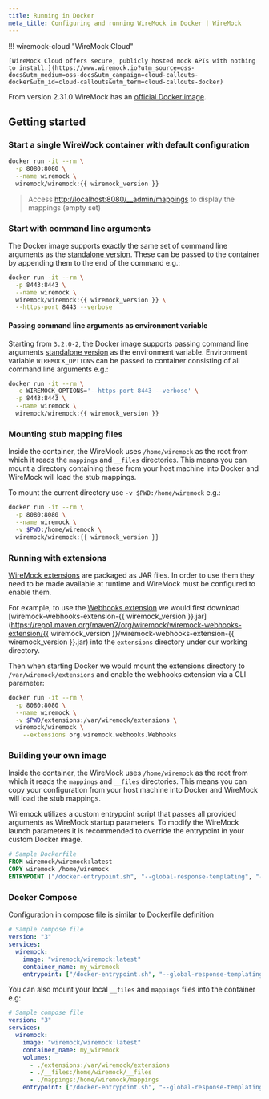 ```yaml
---
title: Running in Docker
meta_title: Configuring and running WireMock in Docker | WireMock
---
```



!!! wiremock-cloud "WireMock Cloud"

    [WireMock Cloud offers secure, publicly hosted mock APIs with nothing to install.](https://www.wiremock.io?utm_source=oss-docs&utm_medium=oss-docs&utm_campaign=cloud-callouts-docker&utm_id=cloud-callouts&utm_term=cloud-callouts-docker)


From version 2.31.0 WireMock has an [official Docker image](https://hub.docker.com/r/wiremock/wiremock).

## Getting started

### Start a single WireWock container with default configuration

```sh
docker run -it --rm \
  -p 8080:8080 \
  --name wiremock \
  wiremock/wiremock:{{ wiremock_version }}
```

> Access [http://localhost:8080/\_\_admin/mappings](http://localhost:8080/__admin/mappings) to display the mappings (empty set)

### Start with command line arguments

The Docker image supports exactly the same set of command line arguments as the [standalone version](../java-jar#command-line-options).
These can be passed to the container by appending them to the end of the command e.g.:

```sh
docker run -it --rm \
  -p 8443:8443 \
  --name wiremock \
  wiremock/wiremock:{{ wiremock_version }} \
  --https-port 8443 --verbose
```

#### Passing command line arguments as environment variable

Starting from `3.2.0-2`, the Docker image supports passing command line arguments [standalone version](../java-jar#command-line-options) as the environment variable.
Environment variable `WIREMOCK_OPTIONS` can be passed to container consisting of all command line arguments e.g.:

```sh
docker run -it --rm \
  -e WIREMOCK_OPTIONS='--https-port 8443 --verbose' \
  -p 8443:8443 \
  --name wiremock \
  wiremock/wiremock:{{ wiremock_version }}
```

### Mounting stub mapping files

Inside the container, the WireMock uses `/home/wiremock` as the root from which it reads the `mappings` and `__files` directories.
This means you can mount a directory containing these from your host machine into Docker and WireMock will load the stub mappings.

To mount the current directory use `-v $PWD:/home/wiremock` e.g.:

```sh
docker run -it --rm \
  -p 8080:8080 \
  --name wiremock \
  -v $PWD:/home/wiremock \
  wiremock/wiremock:{{ wiremock_version }}
```

### Running with extensions

[WireMock extensions](../../extending-wiremock/) are packaged as JAR files. In order to use them they need to be made
available at runtime and WireMock must be configured to enable them.

For example, to use the [Webhooks extension](../../webhooks-and-callbacks/) we would first download [wiremock-webhooks-extension-{{ wiremock_version }}.jar](https://repo1.maven.org/maven2/org/wiremock/wiremock-webhooks-extension/{{ wiremock_version }}/wiremock-webhooks-extension-{{ wiremock_version }}.jar)
into the `extensions` directory under our working directory.

Then when starting Docker we would mount the extensions directory to `/var/wiremock/extensions` and enable the webhooks extension
via a CLI parameter:

```sh
docker run -it --rm \
  -p 8080:8080 \
  --name wiremock \
  -v $PWD/extensions:/var/wiremock/extensions \
  wiremock/wiremock \
    --extensions org.wiremock.webhooks.Webhooks
```

### Building your own image

Inside the container, the WireMock uses `/home/wiremock` as the root from which it reads the `mappings` and `__files` directories.
This means you can copy your configuration from your host machine into Docker and WireMock will load the stub mappings.

Wiremock utilizes a custom entrypoint script that passes all provided arguments as WireMock startup parameters. To modify the WireMock launch parameters it is recommended to override the entrypoint in your custom Docker image. 

```Dockerfile
# Sample Dockerfile
FROM wiremock/wiremock:latest
COPY wiremock /home/wiremock
ENTRYPOINT ["/docker-entrypoint.sh", "--global-response-templating", "--disable-gzip", "--verbose"]
```

### Docker Compose

Configuration in compose file is similar to Dockerfile definition

```yaml
# Sample compose file
version: "3"
services:
  wiremock:
    image: "wiremock/wiremock:latest"
    container_name: my_wiremock
    entrypoint: ["/docker-entrypoint.sh", "--global-response-templating", "--disable-gzip", "--verbose"]
```

You can also mount your local `__files` and `mappings` files into the container e.g:

```yaml
# Sample compose file
version: "3"
services:
  wiremock:
    image: "wiremock/wiremock:latest"
    container_name: my_wiremock
    volumes:
      - ./extensions:/var/wiremock/extensions
      - ./__files:/home/wiremock/__files
      - ./mappings:/home/wiremock/mappings
    entrypoint: ["/docker-entrypoint.sh", "--global-response-templating", "--disable-gzip", "--verbose"]
```
